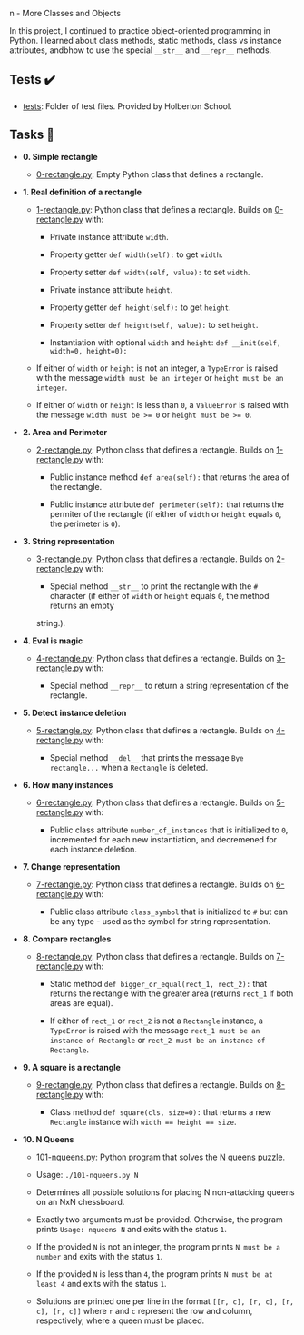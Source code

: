  
n - More Classes and Objects



In this project, I continued to practice object-oriented programming in Python. I learned about class methods, static methods, class vs instance attributes, andbhow to use the special `__str__` and `__repr__` methods.



## Tests :heavy_check_mark:



* [tests](./tests): Folder of test files. Provided by Holberton School.



## Tasks :page_with_curl:



* **0. Simple rectangle**

  * [0-rectangle.py](./0-rectangle.py): Empty Python class that defines a rectangle.



* **1. Real definition of a rectangle**

  * [1-rectangle.py](./1-rectangle.py): Python class that defines a rectangle. Builds on [0-rectangle.py](./0-rectangle.py) with:

    * Private instance attribute `width`.

    * Property getter `def width(self):` to get `width`.

    * Property setter `def width(self, value):` to set `width`.

    * Private instance attribute `height`.

    * Property getter `def height(self):` to get `height`.

    * Property setter `def height(self, value):` to set `height`.

    * Instantiation with optional `width` and `height`: `def __init(self,   width=0, height=0):`

  * If either of `width` or `height` is not an integer, a `TypeError` is raised with the message `width must be an integer` or `height must be an integer`.

  * If either of `width` or `height` is less than `0`, a `ValueError` is raised with the message `width must be >= 0` or `height must be >= 0`.



* **2. Area and Perimeter**

  * [2-rectangle.py](./2-rectangle.py): Python class that defines a rectangle. Builds on [1-rectangle.py](./1-rectangle.py) with:

    * Public instance method `def area(self):` that returns the area of the rectangle.

    * Public instance attribute `def perimeter(self):` that returns the permiter of the rectangle (if either of `width` or `height` equals `0`, the perimeter is `0`).



* **3. String representation**

  * [3-rectangle.py](./3-rectangle.py): Python class that defines a rectangle. Builds on [2-rectangle.py](./2-rectangle.py) with:

    * Special method `__str__` to print the rectangle with the `#` character (if either of `width` or `height` equals `0`, the method returns an empty

    string.).



* **4. Eval is magic**

  * [4-rectangle.py](./4-rectangle.py): Python class that defines a rectangle. Builds on [3-rectangle.py](./3-rectangle.py) with:

    * Special method `__repr__` to return a string representation of the rectangle.



* **5. Detect instance deletion**

  * [5-rectangle.py](./5-rectangle.py): Python class that defines a rectangle. Builds on [4-rectangle.py](./4-rectangle.py) with:

    * Special method `__del__` that prints the message `Bye rectangle...` when a `Rectangle` is deleted.



* **6. How many instances**

  * [6-rectangle.py](./6-rectangle.py): Python class that defines a rectangle. Builds on [5-rectangle.py](./5-rectangle.py) with:

    * Public class attribute `number_of_instances` that is initialized to `0`, incremented for each new instantiation, and decremened for each instance deletion.



* **7. Change representation**

  * [7-rectangle.py](./7-rectangle.py): Python class that defines a rectangle. Builds on [6-rectangle.py](./6-rectangle.py) with:

    * Public class attribute `class_symbol` that is initialized to `#` but can be any type - used as the symbol for string representation.



* **8. Compare rectangles**

  * [8-rectangle.py](./8-rectangle.py): Python class that defines a rectangle. Builds on [7-rectangle.py](./7-rectangle.py) with:

    * Static method `def bigger_or_equal(rect_1, rect_2):` that returns the rectangle with the greater area (returns `rect_1` if both areas are equal).

    * If either of `rect_1` or `rect_2` is not a `Rectangle` instance, a `TypeError` is raised with the message `rect_1 must be an instance of Rectangle` or `rect_2 must be an instance of Rectangle`.



* **9. A square is a rectangle**

  * [9-rectangle.py](./9-rectangle.py): Python class that defines a rectangle. Builds on [8-rectangle.py](./8-rectangle.py) with:

    * Class method `def square(cls, size=0):` that returns a new `Rectangle` instance with `width == height == size`.



* **10. N Queens**

  * [101-nqueens.py](./101-nqueens.py): Python program that solves the [N queens puzzle](https://en.wikipedia.org/wiki/Eight_queens_puzzle).

  * Usage: `./101-nqueens.py N`

  * Determines all possible solutions for placing N non-attacking queens on an NxN chessboard.

  * Exactly two arguments must be provided. Otherwise, the program prints `Usage: nqueens N` and exits with the status `1`.

  * If the provided `N` is not an integer, the program prints `N must be a number` and exits with the status `1`.

  * If the provided `N` is less than `4`, the program prints `N must be at least 4` and exits with the status `1`.

  * Solutions are printed one per line in the format `[[r, c], [r, c], [r, c], [r, c]]` where `r` and `c` represent the row and column, respectively, where a queen must be placed.
